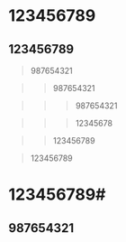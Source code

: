# 123456789

## 123456789

>987654321

>>987654321

>>>987654321

>>>12345678

>>123456789

>123456789

# 123456789#

## 987654321 ##